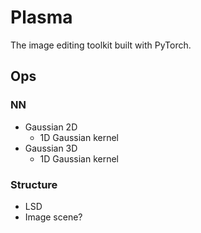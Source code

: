 # Plasma
The image editing toolkit built with PyTorch.

## Ops

### NN
- Gaussian 2D
    - 1D Gaussian kernel
- Gaussian 3D
    - 1D Gaussian kernel

### Structure
- LSD
- Image scene?
